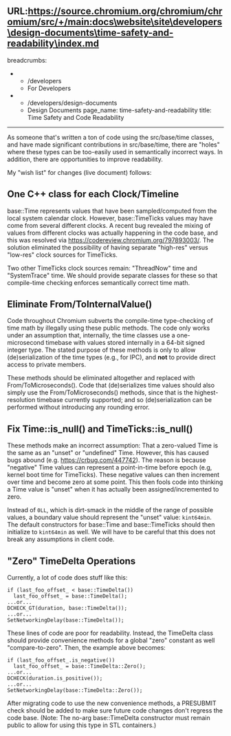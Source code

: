 URL:https://source.chromium.org/chromium/chromium/src/+/main:docs\website\site\developers\design-documents\time-safety-and-readability\index.md
---
breadcrumbs:
- - /developers
  - For Developers
- - /developers/design-documents
  - Design Documents
page_name: time-safety-and-readability
title: Time Safety and Code Readability
---

As someone that's written a ton of code using the src/base/time classes, and
have made significant contributions in src/base/time, there are "holes" where
these types can be too-easily used in semantically incorrect ways. In addition,
there are opportunities to improve readability.

My "wish list" for changes (live document) follows:

## One C++ class for each Clock/Timeline

base::Time represents values that have been sampled/computed from the local
system calendar clock. However, base::TimeTicks values may have come from
several different clocks. A recent bug revealed the mixing of values from
different clocks was actually happening in the code base, and this was resolved
via <https://codereview.chromium.org/797893003/>. The solution eliminated the
possibility of having separate "high-res" versus "low-res" clock sources for
TimeTicks.

Two other TimeTicks clock sources remain: "ThreadNow" time and "SystemTrace"
time. We should provide separate classes for these so that compile-time checking
enforces semantically correct time math.

## Eliminate From/ToInternalValue()

Code throughout Chromium subverts the compile-time type-checking of time math by
illegally using these public methods. The code only works under an assumption
that, internally, the time classes use a one-microsecond timebase with values
stored internally in a 64-bit signed integer type. The stated purpose of these
methods is only to allow (de)serialization of the time types (e.g., for IPC),
and **not** to provide direct access to private members.

These methods should be eliminated altogether and replaced with
From/ToMicroseconds(). Code that (de)serializes time values should also simply
use the From/ToMicroseconds() methods, since that is the highest-resolution
timebase currently supported; and so (de)serialization can be performed without
introducing any rounding error.

## Fix Time::is_null() and TimeTicks::is_null()

These methods make an incorrect assumption: That a zero-valued Time is the same
as an "unset" or "undefined" Time. However, this has caused bugs abound (e.g.
<https://crbug.com/447742>). The reason is because "negative" Time values can
represent a point-in-time before epoch (e.g, kernel boot time for TimeTicks).
These negative values can then increment over time and become zero at some
point. This then fools code into thinking a Time value is "unset" when it has
actually been assigned/incremented to zero.

Instead of `0LL`, which is dirt-smack in the middle of the range of possible
values, a boundary value should represent the "unset" value: `kint64min`. The
default constructors for base::Time and base::TimeTicks should then initialize
to `kint64min` as well. We will have to be careful that this does not break any
assumptions in client code.

## "Zero" TimeDelta Operations

Currently, a lot of code does stuff like this:

```none
if (last_foo_offset_ < base::TimeDelta())
  last_foo_offset_ = base::TimeDelta();
...or...
DCHECK_GT(duration, base::TimeDelta());
...or...
SetNetworkingDelay(base::TimeDelta());
```

These lines of code are poor for readability. Instead, the TimeDelta class
should provide convenience methods for a global "zero" constant as well
"compare-to-zero". Then, the example above becomes:

```none
if (last_foo_offset_.is_negative())
  last_foo_offset_ = base::TimeDelta::Zero();
...or...
DCHECK(duration.is_positive());
...or...
SetNetworkingDelay(base::TimeDelta::Zero());
```

After migrating code to use the new convenience methods, a PRESUBMIT check
should be added to make sure future code changes don't regress the code base.
(Note: The no-arg base::TimeDelta constructor must remain public to allow for
using this type in STL containers.)
